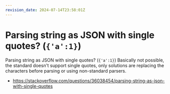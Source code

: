 ```yaml
---
revision_date: 2024-07-14T23:58:01Z
---
```

# Parsing string as JSON with single quotes? (`{'a':1}`)
Parsing string as JSON with single quotes? (`{'a':1}`)
Basically not possible, the standard doesn't support single quotes, only solutions are replacing the characters before parsing or using non-standard parsers.
* https://stackoverflow.com/questions/36038454/parsing-string-as-json-with-single-quotes